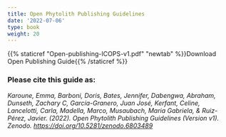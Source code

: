 ```yaml
---
title: Open Phytolith Publishing Guidelines
date: '2022-07-06'
type: book
weight: 20
---
```



{{% staticref "Open-publishing-ICOPS-v1.pdf" "newtab" %}}Download Open Publishing Guide{{% /staticref %}}

### Please cite this guide as:

*Karoune, Emma, Barboni, Doris, Bates, Jennifer, Dabengwa, Abraham, Dunseth, Zachary C, García-Granero, Juan José, Kerfant, Celine, Lancelotti, Carla, Madella, Marco, Musaubach, Maria Gabriela, & Ruiz-Pérez, Javier. (2022). Open Phytolith Publishing Guidelines (Version v1). Zenodo. https://doi.org/10.5281/zenodo.6803489*

